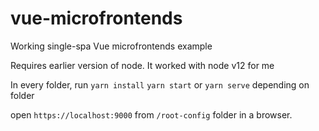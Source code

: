 # vue-microfrontends
Working single-spa Vue microfrontends example

Requires earlier version of node. It worked with node v12 for me

In every folder, run 
`yarn install`
`yarn start` or `yarn serve` depending on folder

open `https://localhost:9000` from `/root-config` folder in a browser. 

